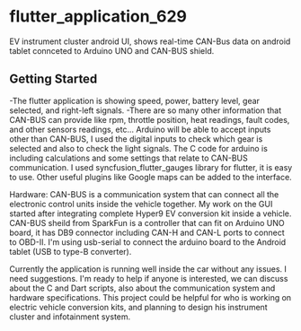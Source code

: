 # flutter_application_629

EV instrument cluster android UI, shows real-time CAN-Bus data on android tablet connceted to Arduino UNO and CAN-BUS shield. 

## Getting Started

-The flutter application is showing speed, power, battery level, gear selected, and right-left signals.
-There are so many other information that CAN-BUS can provide like rpm, throttle position, heat readings, fault codes, and other sensors readings,  etc...
Arduino will be able to accept inputs other than CAN-BUS, I used the digital inputs to check which gear is selected and also to check the light signals.
The C code for arduino is including calculations and some settings that relate to CAN-BUS communication.
I used syncfusion_flutter_gauges library for flutter, it is easy to use.
Other useful plugins like Google maps can be added to the interface.

Hardware:
CAN-BUS is a communication system that can connect all the electronic control units inside the vehicle together.
My work on the GUI started after integrating complete Hyper9 EV conversion kit inside a vehicle.
CAN-BUS sheild from SparkFun is a controller that can fit on Arduino UNO board, it has DB9 connector including CAN-H and CAN-L ports to connect to OBD-II.
I'm using usb-serial to connect the arduino board to the Android tablet (USB to type-B converter).

Currently the application is running well inside the car without any issues.
I need suggestions.
I'm ready to help if anyone is interested, we can discuss about the C and Dart scripts, also about the communication system and hardware specifications.
This project could be helpful for who is working on electric vehicle conversion kits, and planning to design his instrument cluster and infotainment system.